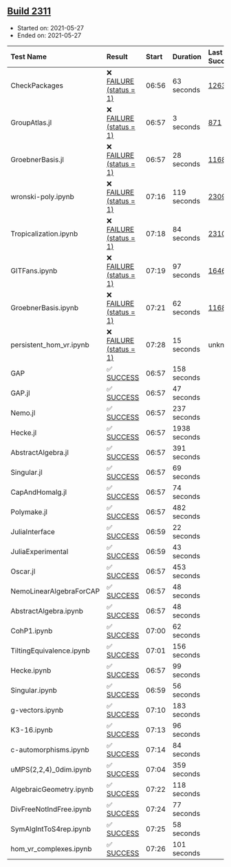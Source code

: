 ## [Build 2311](https://oscarci.mathematik.uni-kl.de/job/oscar-stable/2311/)

* Started on: 2021-05-27
* Ended on: 2021-05-27

| Test Name    | Result | Start | Duration | Last Success | First Failure |
|:-------------|:-------|:------|:---------|:-------------|:--------------|
| CheckPackages | ❌ [FAILURE (status = 1)](https://oscarci.mathematik.uni-kl.de/job/oscar-stable/2311/artifact/logs/build-2311/CheckPackages.log) | 06:56 | 63 seconds | [1263](https://oscarci.mathematik.uni-kl.de/job/oscar-stable/1263/) | [1264](https://oscarci.mathematik.uni-kl.de/job/oscar-stable/1264/) |
| GroupAtlas.jl | ❌ [FAILURE (status = 1)](https://oscarci.mathematik.uni-kl.de/job/oscar-stable/2311/artifact/logs/build-2311/GroupAtlas.jl.log) | 06:57 | 3 seconds | [871](https://oscarci.mathematik.uni-kl.de/job/oscar-stable/871/) | [872](https://oscarci.mathematik.uni-kl.de/job/oscar-stable/872/) |
| GroebnerBasis.jl | ❌ [FAILURE (status = 1)](https://oscarci.mathematik.uni-kl.de/job/oscar-stable/2311/artifact/logs/build-2311/GroebnerBasis.jl.log) | 06:57 | 28 seconds | [1168](https://oscarci.mathematik.uni-kl.de/job/oscar-stable/1168/) | [1169](https://oscarci.mathematik.uni-kl.de/job/oscar-stable/1169/) |
| wronski-poly.ipynb | ❌ [FAILURE (status = 1)](https://oscarci.mathematik.uni-kl.de/job/oscar-stable/2311/artifact/logs/build-2311/wronski-poly.ipynb.log) | 07:16 | 119 seconds | [2309](https://oscarci.mathematik.uni-kl.de/job/oscar-stable/2309/) | [2310](https://oscarci.mathematik.uni-kl.de/job/oscar-stable/2310/) |
| Tropicalization.ipynb | ❌ [FAILURE (status = 1)](https://oscarci.mathematik.uni-kl.de/job/oscar-stable/2311/artifact/logs/build-2311/Tropicalization.ipynb.log) | 07:18 | 84 seconds | [2310](https://oscarci.mathematik.uni-kl.de/job/oscar-stable/2310/) | [2311](https://oscarci.mathematik.uni-kl.de/job/oscar-stable/2311/) |
| GITFans.ipynb | ❌ [FAILURE (status = 1)](https://oscarci.mathematik.uni-kl.de/job/oscar-stable/2311/artifact/logs/build-2311/GITFans.ipynb.log) | 07:19 | 97 seconds | [1646](https://oscarci.mathematik.uni-kl.de/job/oscar-stable/1646/) | [1647](https://oscarci.mathematik.uni-kl.de/job/oscar-stable/1647/) |
| GroebnerBasis.ipynb | ❌ [FAILURE (status = 1)](https://oscarci.mathematik.uni-kl.de/job/oscar-stable/2311/artifact/logs/build-2311/GroebnerBasis.ipynb.log) | 07:21 | 62 seconds | [1168](https://oscarci.mathematik.uni-kl.de/job/oscar-stable/1168/) | [1169](https://oscarci.mathematik.uni-kl.de/job/oscar-stable/1169/) |
| persistent_hom_vr.ipynb | ❌ [FAILURE (status = 1)](https://oscarci.mathematik.uni-kl.de/job/oscar-stable/2311/artifact/logs/build-2311/persistent_hom_vr.ipynb.log) | 07:28 | 15 seconds | unknown | unknown |
| GAP | ✅ [SUCCESS](https://oscarci.mathematik.uni-kl.de/job/oscar-stable/2311/artifact/logs/build-2311/GAP.log) | 06:57 | 158 seconds |  |  |
| GAP.jl | ✅ [SUCCESS](https://oscarci.mathematik.uni-kl.de/job/oscar-stable/2311/artifact/logs/build-2311/GAP.jl.log) | 06:57 | 47 seconds |  |  |
| Nemo.jl | ✅ [SUCCESS](https://oscarci.mathematik.uni-kl.de/job/oscar-stable/2311/artifact/logs/build-2311/Nemo.jl.log) | 06:57 | 237 seconds |  |  |
| Hecke.jl | ✅ [SUCCESS](https://oscarci.mathematik.uni-kl.de/job/oscar-stable/2311/artifact/logs/build-2311/Hecke.jl.log) | 06:57 | 1938 seconds |  |  |
| AbstractAlgebra.jl | ✅ [SUCCESS](https://oscarci.mathematik.uni-kl.de/job/oscar-stable/2311/artifact/logs/build-2311/AbstractAlgebra.jl.log) | 06:57 | 391 seconds |  |  |
| Singular.jl | ✅ [SUCCESS](https://oscarci.mathematik.uni-kl.de/job/oscar-stable/2311/artifact/logs/build-2311/Singular.jl.log) | 06:57 | 69 seconds |  |  |
| CapAndHomalg.jl | ✅ [SUCCESS](https://oscarci.mathematik.uni-kl.de/job/oscar-stable/2311/artifact/logs/build-2311/CapAndHomalg.jl.log) | 06:57 | 74 seconds |  |  |
| Polymake.jl | ✅ [SUCCESS](https://oscarci.mathematik.uni-kl.de/job/oscar-stable/2311/artifact/logs/build-2311/Polymake.jl.log) | 06:57 | 482 seconds |  |  |
| JuliaInterface | ✅ [SUCCESS](https://oscarci.mathematik.uni-kl.de/job/oscar-stable/2311/artifact/logs/build-2311/JuliaInterface.log) | 06:59 | 22 seconds |  |  |
| JuliaExperimental | ✅ [SUCCESS](https://oscarci.mathematik.uni-kl.de/job/oscar-stable/2311/artifact/logs/build-2311/JuliaExperimental.log) | 06:59 | 43 seconds |  |  |
| Oscar.jl | ✅ [SUCCESS](https://oscarci.mathematik.uni-kl.de/job/oscar-stable/2311/artifact/logs/build-2311/Oscar.jl.log) | 06:57 | 453 seconds |  |  |
| NemoLinearAlgebraForCAP | ✅ [SUCCESS](https://oscarci.mathematik.uni-kl.de/job/oscar-stable/2311/artifact/logs/build-2311/NemoLinearAlgebraForCAP.log) | 06:57 | 48 seconds |  |  |
| AbstractAlgebra.ipynb | ✅ [SUCCESS](https://oscarci.mathematik.uni-kl.de/job/oscar-stable/2311/artifact/logs/build-2311/AbstractAlgebra.ipynb.log) | 06:57 | 48 seconds |  |  |
| CohP1.ipynb | ✅ [SUCCESS](https://oscarci.mathematik.uni-kl.de/job/oscar-stable/2311/artifact/logs/build-2311/CohP1.ipynb.log) | 07:00 | 62 seconds |  |  |
| TiltingEquivalence.ipynb | ✅ [SUCCESS](https://oscarci.mathematik.uni-kl.de/job/oscar-stable/2311/artifact/logs/build-2311/TiltingEquivalence.ipynb.log) | 07:01 | 156 seconds |  |  |
| Hecke.ipynb | ✅ [SUCCESS](https://oscarci.mathematik.uni-kl.de/job/oscar-stable/2311/artifact/logs/build-2311/Hecke.ipynb.log) | 06:57 | 99 seconds |  |  |
| Singular.ipynb | ✅ [SUCCESS](https://oscarci.mathematik.uni-kl.de/job/oscar-stable/2311/artifact/logs/build-2311/Singular.ipynb.log) | 06:59 | 56 seconds |  |  |
| g-vectors.ipynb | ✅ [SUCCESS](https://oscarci.mathematik.uni-kl.de/job/oscar-stable/2311/artifact/logs/build-2311/g-vectors.ipynb.log) | 07:10 | 183 seconds |  |  |
| K3-16.ipynb | ✅ [SUCCESS](https://oscarci.mathematik.uni-kl.de/job/oscar-stable/2311/artifact/logs/build-2311/K3-16.ipynb.log) | 07:13 | 96 seconds |  |  |
| c-automorphisms.ipynb | ✅ [SUCCESS](https://oscarci.mathematik.uni-kl.de/job/oscar-stable/2311/artifact/logs/build-2311/c-automorphisms.ipynb.log) | 07:14 | 84 seconds |  |  |
| uMPS(2,2,4)_0dim.ipynb | ✅ [SUCCESS](https://oscarci.mathematik.uni-kl.de/job/oscar-stable/2311/artifact/logs/build-2311/uMPS-2-2-4-_0dim.ipynb.log) | 07:04 | 359 seconds |  |  |
| AlgebraicGeometry.ipynb | ✅ [SUCCESS](https://oscarci.mathematik.uni-kl.de/job/oscar-stable/2311/artifact/logs/build-2311/AlgebraicGeometry.ipynb.log) | 07:22 | 118 seconds |  |  |
| DivFreeNotIndFree.ipynb | ✅ [SUCCESS](https://oscarci.mathematik.uni-kl.de/job/oscar-stable/2311/artifact/logs/build-2311/DivFreeNotIndFree.ipynb.log) | 07:24 | 77 seconds |  |  |
| SymAlgIntToS4rep.ipynb | ✅ [SUCCESS](https://oscarci.mathematik.uni-kl.de/job/oscar-stable/2311/artifact/logs/build-2311/SymAlgIntToS4rep.ipynb.log) | 07:25 | 58 seconds |  |  |
| hom_vr_complexes.ipynb | ✅ [SUCCESS](https://oscarci.mathematik.uni-kl.de/job/oscar-stable/2311/artifact/logs/build-2311/hom_vr_complexes.ipynb.log) | 07:26 | 101 seconds |  |  |
